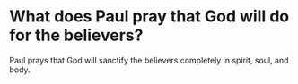 # What does Paul pray that God will do for the believers?

Paul prays that God will sanctify the believers completely in spirit, soul, and body.
